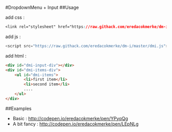 #DropdownMenu + Input
##Usage

add css :
```css
<link rel="stylesheet" href="https://raw.githack.com/eredacokmerke/dm-i/master/dmi.css">
```
    
add js :
```js 
<script src="https://raw.githack.com/eredacokmerke/dm-i/master/dmi.js"></script>
```

add html :
```html
<div id="dmi-input-div"></div>
<div id="dmi-items-div">
    <ul id="dmi-items">
        <li>first item</li>
        <li>second item</li>
        ....
    </ul>
</div>
```

##Examples
- Basic : http://codepen.io/eredacokmerke/pen/YPyqQg
- A bit fancy : http://codepen.io/eredacokmerke/pen/LEpNLg
